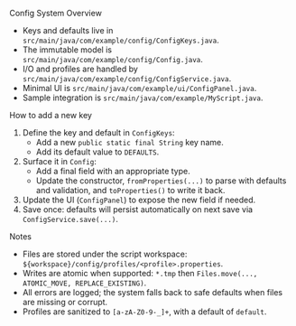 Config System Overview

- Keys and defaults live in `src/main/java/com/example/config/ConfigKeys.java`.
- The immutable model is `src/main/java/com/example/config/Config.java`.
- I/O and profiles are handled by `src/main/java/com/example/config/ConfigService.java`.
- Minimal UI is `src/main/java/com/example/ui/ConfigPanel.java`.
- Sample integration is `src/main/java/com/example/MyScript.java`.

How to add a new key

1) Define the key and default in `ConfigKeys`:
   - Add a new `public static final String` key name.
   - Add its default value to `DEFAULTS`.
2) Surface it in `Config`:
   - Add a final field with an appropriate type.
   - Update the constructor, `fromProperties(...)` to parse with defaults and validation, and `toProperties()` to write it back.
3) Update the UI (`ConfigPanel`) to expose the new field if needed.
4) Save once: defaults will persist automatically on next save via `ConfigService.save(...)`.

Notes

- Files are stored under the script workspace: `${workspace}/config/profiles/<profile>.properties`.
- Writes are atomic when supported: `*.tmp` then `Files.move(..., ATOMIC_MOVE, REPLACE_EXISTING)`.
- All errors are logged; the system falls back to safe defaults when files are missing or corrupt.
- Profiles are sanitized to `[a-zA-Z0-9-_]+`, with a default of `default`.

